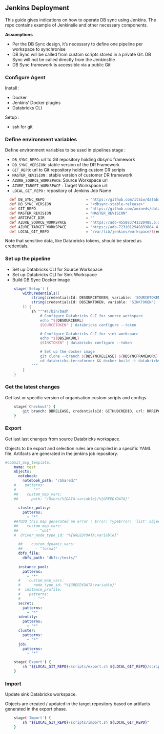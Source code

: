 ## Jenkins Deployment

This guide gives indications on how to operate DB sync using Jenkins. The repo contains example of Jenkinsile and other necessary components.

**Assumptions**
* Per the DB Sync design, it’s necessary to define one pipeline per workspace to synchronise
* DB Sync will be called from custom scripts stored in a private Git. DB Sync will not be called directly from the Jenkinsfile
* DB Sync framework is accessible via a public Git

### Configure Agent
Install : 
* Docker
* Jenkins’ Docker plugins
* Databricks CLI

Setup :
* ssh for git
 
### Define environment variables
Define environment variables to be used in pipelines stage : 
* `DB_SYNC_REPO`: url to Git repository holding dbsync framework
* `DB_SYNC_VERSION`: stable version of the DR Framework
* `GIT_REPO`: url to Git repository holding custom DR scripts
* `MASTER_REVISION` : stable version of customer DR framework
* `AZURE_SOURCE_WORKSPACE`: Source Workspace url
* `AZURE_TARGET_WORKSPACE` : Target Workspace url
* `LOCAL_GIT_REPO` : repository of Jenkins Job Name

```Groovy
  def DB_SYNC_REPO                   = "https://github.com/itaiw/databricks-terraformer.git"
  def DB_SYNC_VERSION                = "<dbsync-stable-release>"
  def GIT_REPO                       = "https://github.com/amineds/databricks-dr-demo"
  def MASTER_REVISION                = "MASTER_REVISION"
  def ARTIFACT_DIR                   = ""
  def AZURE_SOURCE_WORKSPACE         = "https://adb-455883741320485.5.azuredatabricks.net"
  def AZURE_TARGET_WORKSPACE         = "https://adb-7231012948833884.4.azuredatabricks.net"
  def LOCAL_GIT_REPO                 = "/var/lib/jenkins/workspace/${env.JOB_NAME}"
```

Note that sensitive data, like Databricks tokens, should be stored as credentials.

### Set up the pipeline
* Set up Databricks CLI for Source Workspace
* Set up Databricks CLI for Sink Workspace
* Build DB Sync Docker image

```Groovy
    stage('Setup') {
        withCredentials([
            string(credentialsId: DBSOURCETOKEN, variable: 'SOURCETOKEN'),
            string(credentialsId: DBSINKTOKEN, variable: 'SINKTOKEN')
        ]) {
            sh """#!/bin/bash
                # Configure Databricks CLI for source workspace
                echo "${DBSOURCEURL}
                $SOURCETOKEN" | databricks configure --token

                # Configure Databricks CLI for sink workspace
                echo "${DBSINKURL}
                $SINKTOKEN" | databricks configure --token

                # Set up the docker image
                git clone --branch ${DBSYNCRELEASE} ${DBSYNCFRAMEWORK}
                cd databricks-terraformer && docker build -t databricks-terraformer:latest .
            """
        }
    }
```

### Get the latest changes
Get last or specific version of organisation custom scripts and configs

```bash
    stage('Checkout') { 
        git branch: DBRELEASE, credentialsId: GITHUBCREDID, url: DRREPO
    }
```

### Export
Get last last changes from source Databricks workspace. 

Objects to be export and selection rules are compiled in a specific YAML file. Artifacts are generated in the jenkins job repository.

```yaml
#commit_msg_template:
    name: test
    objects:
      notebook:
        notebook_path: "/Shared/"
    #    patterns:
    #      - "*"
    ##    custom_map_vars:
    ##      path: "/Users/%{DATA:variable}/%{GREEDYDATA}"
    
      cluster_policy:
        patterns:
          - "*"
    ##TODO this map generated an error : Error: TypeError: 'list' object is not a mapping
    ##    custom_map_vars:
    ##        - "dat"
    #  driver_node_type_id: "%{GREEDYDATA:variable}"
    
      ##    custom_dynamic_vars:
      ##      - "format"
      dbfs_file:
        dbfs_path: "dbfs:/tests/"
    
      instance_pool:
        patterns:
          - "*"
      #    custom_map_vars:
      #      node_type_id: "%{GREEDYDATA:variable}"
      #  instance_profile:
      #    patterns:
      #      - "*"
      secret:
        patterns:
          - "*"
      identity:
        patterns:
          - "*"
      cluster:
        patterns:
          - "*"
      job:
        patterns:
          - "*"
```

```bash
    stage('Export') {
        sh "${LOCAL_GIT_REPO}/scripts/export.sh ${LOCAL_GIT_REPO}/scripts/migrate.yaml ${LOCAL_GIT_REPO}"
    }
```

### Import
Update sink Databricks workspace.

Objects are created / updated in the target repository based on artifacts generated in the export phase.

```bash
    stage('Import') {
        sh "${LOCAL_GIT_REPO}/scripts/import.sh ${LOCAL_GIT_REPO}" 
    }
```


```